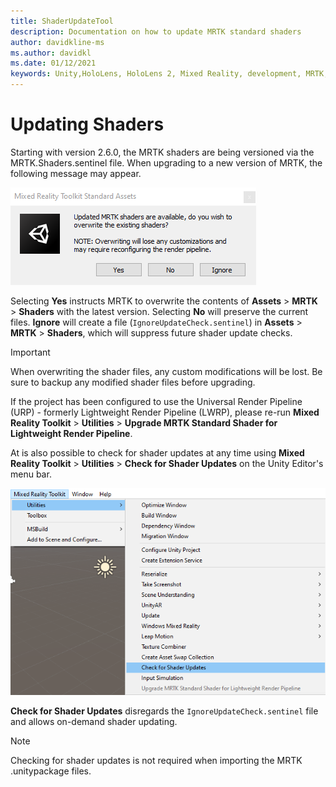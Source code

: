 ```yaml
---
title: ShaderUpdateTool
description: Documentation on how to update MRTK standard shaders
author: davidkline-ms
ms.author: davidkl
ms.date: 01/12/2021
keywords: Unity,HoloLens, HoloLens 2, Mixed Reality, development, MRTK,
---
```


# Updating Shaders

Starting with version 2.6.0, the MRTK shaders are being versioned via the MRTK.Shaders.sentinel file. When upgrading to a new version of MRTK, the following message may appear.

![Update shaders prompt](../images/tools/UpdateShaderPrompt.png)

Selecting **Yes** instructs MRTK to overwrite the contents of **Assets** > **MRTK** > **Shaders** with the latest version. Selecting **No** will preserve the current files. **Ignore** will create a file (`IgnoreUpdateCheck.sentinel`) in **Assets** > **MRTK** > **Shaders**, which will suppress future shader update checks.

> [!IMPORTANT]
> When overwriting the shader files, any custom modifications will be lost. Be sure to backup any modified shader files before upgrading.
>
> If the project has been configured to use the Universal Render Pipeline (URP) - formerly Lightweight Render Pipeline (LWRP), please re-run **Mixed Reality Toolkit** > **Utilities** >
> **Upgrade MRTK Standard Shader for Lightweight Render Pipeline**.

At is also possible to check for shader updates at any time using **Mixed Reality Toolkit** > **Utilities** > **Check for Shader Updates** on the Unity Editor's menu bar.

![Check for shader updates](../images/tools/ShaderUpdateMenu.png)

**Check for Shader Updates** disregards the `IgnoreUpdateCheck.sentinel` file and allows on-demand shader updating.

> [!NOTE]
> Checking for shader updates is not required when importing the MRTK .unitypackage files.
